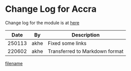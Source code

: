 # Change Log for Accra

Change log for the module is at
[here](https://github.com/grodansparadis/can4vscp_accra/blob/master/HISTORY.txt)

| Date | By | Description |
| ---- | -- | ----------  |
| 250113 | akhe | Fixed some links |
| 220602 | akhe | Transferred to Markdown format |

  
[filename](./bottom-copyright.md ':include')
